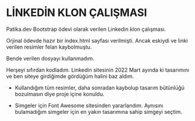 # LİNKEDİN KLON ÇALIŞMASI

Patika.dev Bootstrap ödevi olarak verilen Linkedin klon çalışması.

Orjinal ödevde hazır bir index.html sayfası verilmişti. Ancak eskiydi ve linki verilen resimler felan kaybolmuştu.

Bende verilen dosyayı kullanmadım.

Herşeyi sıfırdan kodladım. Linkedin sitesinin 2022 Mart ayında ki tasarımını ve ben siteye girdiğimde gördüğüm halini baz aldım.

* Kullandığım tüm resimler, daha sonradan kaybolup tasarım bütünlüğü bozulmasın diye proje içine konuldu.

* Simgeler için Font Awesome sitesinden yararlandım. Aynısını bulamadığım simgeler için en yakın tasarımına sahip simgeyi seçtim.
